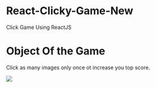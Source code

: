 # React-Clicky-Game-New
Click Game Using ReactJS

# Object Of the Game
Click as many images only once ot increase you top score.

<img src=" https://github.com/efinfl/React-Clicky-Game/blob/master/react-clicky-game/Project%20Gif.png">